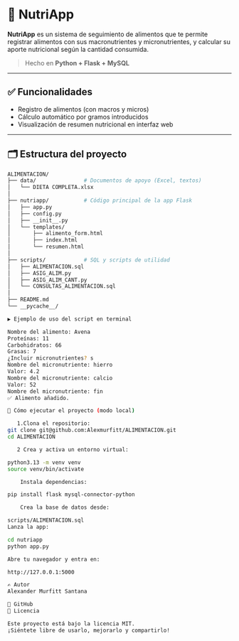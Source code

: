 # 🍏 NutriApp

**NutriApp** es un sistema de seguimiento de alimentos que te permite registrar alimentos con sus macronutrientes y micronutrientes, y calcular su aporte nutricional según la cantidad consumida.

> Hecho en **Python + Flask + MySQL**

---

## ✅ Funcionalidades

- Registro de alimentos (con macros y micros)
- Cálculo automático por gramos introducidos
- Visualización de resumen nutricional en interfaz web

---

## 🗂️ Estructura del proyecto

```bash
ALIMENTACION/
├── data/               # Documentos de apoyo (Excel, textos)
│   └── DIETA COMPLETA.xlsx
│
├── nutriapp/           # Código principal de la app Flask
│   ├── app.py
│   ├── config.py
│   ├── __init__.py
│   └── templates/
│       ├── alimento_form.html
│       ├── index.html
│       └── resumen.html
│
├── scripts/            # SQL y scripts de utilidad
│   ├── ALIMENTACION.sql
│   ├── ASIG_ALIM.py
│   ├── ASIG_ALIM_CANT.py
│   └── CONSULTAS_ALIMENTACION.sql
│
├── README.md
└── __pycache__/

▶️ Ejemplo de uso del script en terminal

Nombre del alimento: Avena
Proteínas: 11
Carbohidratos: 66
Grasas: 7
¿Incluir micronutrientes? s
Nombre del micronutriente: hierro
Valor: 4.2
Nombre del micronutriente: calcio
Valor: 52
Nombre del micronutriente: fin
✅ Alimento añadido.

🚀 Cómo ejecutar el proyecto (modo local)

   1.Clona el repositorio:
git clone git@github.com:Alexmurfitt/ALIMENTACION.git
cd ALIMENTACION

   2 Crea y activa un entorno virtual:

python3.13 -m venv venv
source venv/bin/activate

    Instala dependencias:

pip install flask mysql-connector-python

    Crea la base de datos desde:

scripts/ALIMENTACION.sql
Lanza la app:

cd nutriapp
python app.py

Abre tu navegador y entra en:

http://127.0.0.1:5000

✍️ Autor
Alexander Murfitt Santana

🔗 GitHub
📜 Licencia

Este proyecto está bajo la licencia MIT.
¡Siéntete libre de usarlo, mejorarlo y compartirlo!
